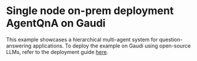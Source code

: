 # Single node on-prem deployment AgentQnA on Gaudi

This example showcases a hierarchical multi-agent system for question-answering applications. To deploy the example on Gaudi using open-source LLMs, refer to the deployment guide [here](../../../../README.md).
